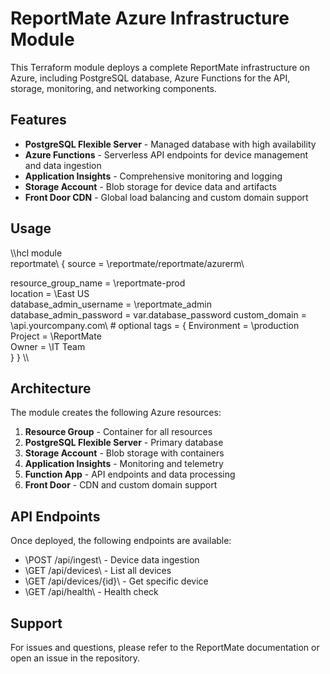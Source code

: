 # ReportMate Azure Infrastructure Module

This Terraform module deploys a complete ReportMate infrastructure on Azure, including PostgreSQL database, Azure Functions for the API, storage, monitoring, and networking components.

## Features

- **PostgreSQL Flexible Server** - Managed database with high availability
- **Azure Functions** - Serverless API endpoints for device management and data ingestion
- **Application Insights** - Comprehensive monitoring and logging
- **Storage Account** - Blob storage for device data and artifacts
- **Front Door CDN** - Global load balancing and custom domain support

## Usage

\\\hcl
module \
reportmate\ {
  source = \reportmate/reportmate/azurerm\
  
  resource_group_name      = \reportmate-prod\
  location                = \East
US\
  database_admin_username  = \reportmate_admin\
  database_admin_password  = var.database_password
  custom_domain = \api.yourcompany.com\  # optional
  tags = {
    Environment = \production\
    Project     = \ReportMate\
    Owner       = \IT
Team\
  }
}
\\\

## Architecture

The module creates the following Azure resources:

1. **Resource Group** - Container for all resources
2. **PostgreSQL Flexible Server** - Primary database
3. **Storage Account** - Blob storage with containers
4. **Application Insights** - Monitoring and telemetry
5. **Function App** - API endpoints and data processing
6. **Front Door** - CDN and custom domain support

## API Endpoints

Once deployed, the following endpoints are available:

- \POST /api/ingest\ - Device data ingestion
- \GET /api/devices\ - List all devices
- \GET /api/devices/{id}\ - Get specific device
- \GET /api/health\ - Health check

## Support

For issues and questions, please refer to the ReportMate documentation or open an issue in the repository.
